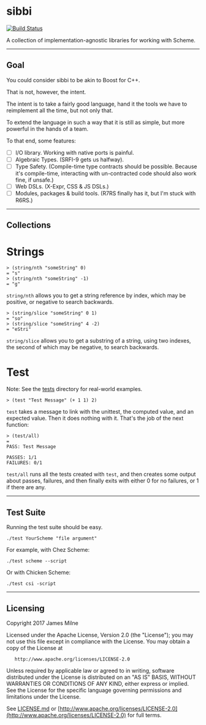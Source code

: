 # sibbi

[![Build Status](https://travis-ci.org/shakna-israel/sibbi.svg?branch=master)](https://travis-ci.org/shakna-israel/sibbi)

A collection of implementation-agnostic libraries for working with Scheme.

---

## Goal

You could consider sibbi to be akin to Boost for C++.

That is not, however, the intent.

The intent is to take a fairly good language, hand it the tools we have to reimplement all the time, but not only that.

To extend the language in such a way that it is still as simple, but more powerful in the hands of a team.

To that end, some features:

- [ ] I/O library. Working with native ports is painful.
- [ ] Algebraic Types. (SRFI-9 gets us halfway).
- [ ] Type Safety. (Compile-time type contracts should be possible. Because it's compile-time, interacting with un-contracted code should also work fine, if unsafe.)
- [ ] Web DSLs. (X-Expr, CSS & JS DSLs.)
- [ ] Modules, packages & build tools. (R7RS finally has it, but I'm stuck with R6RS.)

---

## Collections

# Strings

```
> (string/nth "someString" 0)
= "s"
> (string/nth "someString" -1)
= "g"
```

```string/nth``` allows you to get a string reference by index, which may be positive, or negative to search backwards.

```
> (string/slice "someString" 0 1)
= "so"
> (string/slice "someString" 4 -2)
= "eStri"
```

```string/slice``` allows you to get a substring of a string, using two indexes, the second of which may be negative, to search backwards.

# Test

Note: See the [tests](tests) directory for real-world examples.

```
> (test "Test Message" (+ 1 1) 2)
```

```test``` takes a message to link with the unittest, the computed value, and an expected value. Then it does nothing with it. That's the job of the next function:

```
> (test/all)
=
PASS: Test Message

PASSES: 1/1
FAILURES: 0/1
```

```test/all``` runs all the tests created with ```test```, and then creates some output about passes, failures, and then finally exits with either 0 for no failures, or 1 if there are any.

---

## Test Suite

Running the test suite should be easy.

```
./test YourScheme "file argument"
```

For example, with Chez Scheme:

```
./test scheme --script
```

Or with Chicken Scheme:

```
./test csi -script
```

---

## Licensing

   Copyright 2017 James Milne

   Licensed under the Apache License, Version 2.0 (the "License");
   you may not use this file except in compliance with the License.
   You may obtain a copy of the License at

       http://www.apache.org/licenses/LICENSE-2.0

   Unless required by applicable law or agreed to in writing, software
   distributed under the License is distributed on an "AS IS" BASIS,
   WITHOUT WARRANTIES OR CONDITIONS OF ANY KIND, either express or implied.
   See the License for the specific language governing permissions and
   limitations under the License.

See [LICENSE.md](LICENSE.md) or [http://www.apache.org/licenses/LICENSE-2.0](http://www.apache.org/licenses/LICENSE-2.0) for full terms.
